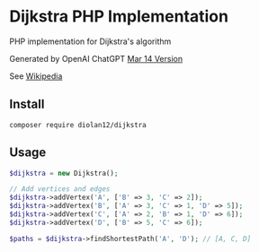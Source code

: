 # Dijkstra PHP Implementation

 PHP implementation for Dijkstra's algorithm

 Generated by OpenAI ChatGPT [Mar 14 Version](https://help.openai.com/en/articles/6825453-chatgpt-release-notes)

 See [Wikipedia](https://en.wikipedia.org/wiki/Dijkstra%27s_algorithm)

## Install

```cli
composer require diolan12/dijkstra
```

## Usage

```php
$dijkstra = new Dijkstra();

// Add vertices and edges
$dijkstra->addVertex('A', ['B' => 3, 'C' => 2]);
$dijkstra->addVertex('B', ['A' => 3, 'C' => 1, 'D' => 5]);
$dijkstra->addVertex('C', ['A' => 2, 'B' => 1, 'D' => 6]);
$dijkstra->addVertex('D', ['B' => 5, 'C' => 6]);

$paths = $dijkstra->findShortestPath('A', 'D'); // [A, C, D]
```
